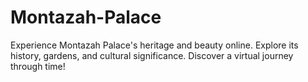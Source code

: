 # Montazah-Palace
Experience Montazah Palace's heritage and beauty online. Explore its history, gardens, and cultural significance. Discover a virtual journey through time!
